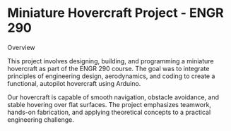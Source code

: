 # Miniature Hovercraft Project - ENGR 290
Overview

This project involves designing, building, and programming a miniature hovercraft as part of the ENGR 290 course. The goal was to integrate principles of engineering design, aerodynamics, and coding to create a functional, autopilot hovercraft using Arduino.

Our hovercraft is capable of smooth navigation, obstacle avoidance, and stable hovering over flat surfaces. The project emphasizes teamwork, hands-on fabrication, and applying theoretical concepts to a practical engineering challenge.
